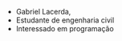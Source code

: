 - Gabriel Lacerda,
- Estudante de engenharia civil
- Interessado em programação

<!---
GabrielLacerda2903/GabrielLacerda2903 is a ✨ special ✨ repository because its `README.md` (this file) appears on your GitHub profile.
You can click the Preview link to take a look at your changes.
--->
